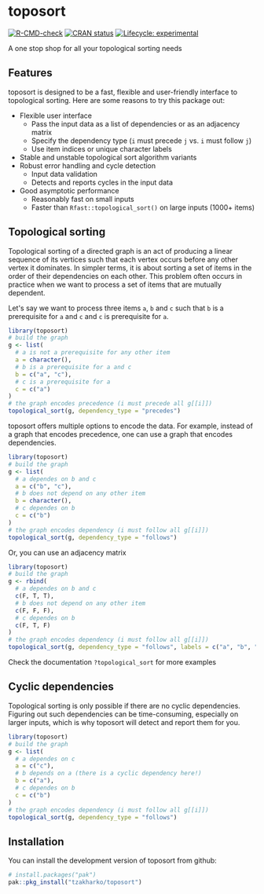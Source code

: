 
# toposort

<!-- badges: start -->
[![R-CMD-check](https://github.com/tzakharko/toposort/workflows/R-CMD-check/badge.svg)](https://github.com/tzakharko/toposort/actions)
[![CRAN status](https://www.r-pkg.org/badges/version/toposort)](https://CRAN.R-project.org/package=toposort)
[![Lifecycle: experimental](https://img.shields.io/badge/lifecycle-stable-green.svg)](https://lifecycle.r-lib.org/articles/stages.html#stable)
<!-- badges: end -->

A one stop shop for all your topological sorting needs

## Features

toposort is designed to be a fast, flexible and user-friendly interface to topological sorting. 
Here are some reasons to try this package out: 

- Flexible user interface
  - Pass the input data as a list of dependencies or as an adjacency matrix
  - Specify the dependency type (`i` must precede `j` vs. `i` must follow `j`)
  - Use item indices or unique character labels 
- Stable and unstable topological sort algorithm variants
- Robust error handling and cycle detection
  - Input data validation
  - Detects and reports cycles in the input data
- Good asymptotic performance
  - Reasonably fast on small inputs 
  - Faster than `Rfast::topological_sort()` on large inputs (1000+ items)

## Topological sorting

Topological sorting of a directed graph is an act of producing a linear sequence of its vertices 
such that each vertex occurs before any other vertex it dominates. In simpler terms, it is about
sorting a set of items in the order of their dependencies on each other. This problem often occurs
in practice when we want to process a set of items that are mutually dependent.

Let's say we want to process three items `a`,  `b` and `c` such that `b` is a prerequisite for `a`
and `c` and `c` is prerequisite for `a`.

``` r
library(toposort)
# build the graph
g <- list(
  # a is not a prerequisite for any other item
  a = character(),
  # b is a prerequisite for a and c
  b = c("a", "c"),
  # c is a prerequisite for a
  c = c("a")
)
# the graph encodes precedence (i must precede all g[[i]])
topological_sort(g, dependency_type = "precedes")
```

toposort offers multiple options to encode the data. For example, instead of a graph that encodes 
precedence, one can use a graph that encodes dependencies.

``` r
library(toposort)
# build the graph
g <- list(
  # a dependes on b and c
  a = c("b", "c"),
  # b does not depend on any other item
  b = character(),
  # c dependes on b
  c = c("b")
)
# the graph encodes dependency (i must follow all g[[i]])
topological_sort(g, dependency_type = "follows")
```

Or, you can use an adjacency matrix

``` r
library(toposort)
# build the graph
g <- rbind(
  # a dependes on b and c
  c(F, T, T),
  # b does not depend on any other item
  c(F, F, F),
  # c dependes on b
  c(F, T, F)
)
# the graph encodes dependency (i must follow all g[[i]])
topological_sort(g, dependency_type = "follows", labels = c("a", "b", "c"))
```

Check the documentation `?topological_sort` for more examples

## Cyclic dependencies

Topological sorting is only possible if there are no cyclic dependencies. Figuring out such 
dependencies can be time-consuming, especially on larger inputs, which is why toposort will detect 
and report them for you.

``` r
library(toposort)
# build the graph
g <- list(
  # a dependes on c
  a = c("c"),
  # b depends on a (there is a cyclic dependency here!)
  b = c("a"),
  # c dependes on b
  c = c("b")
)
# the graph encodes dependency (i must follow all g[[i]])
topological_sort(g, dependency_type = "follows")
```

## Installation

You can install the development version of toposort from github:

``` r
# install.packages("pak")
pak::pkg_install("tzakharko/toposort")
```


